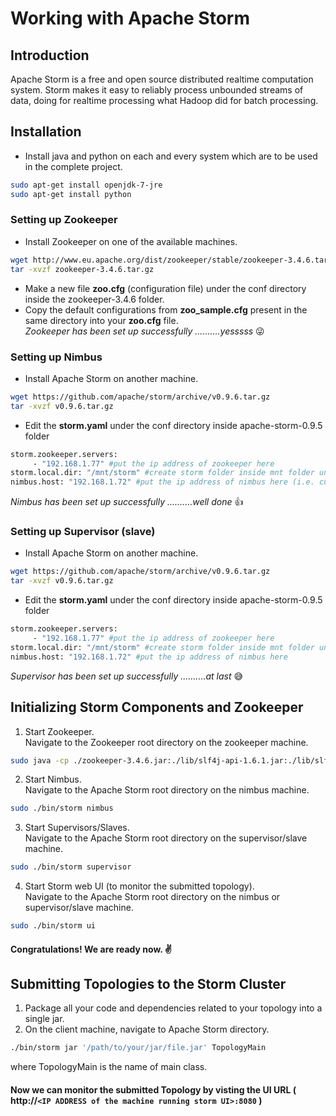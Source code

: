 # Working with Apache Storm
## Introduction
Apache Storm is a free and open source distributed realtime computation system. Storm makes it easy to reliably process unbounded streams of data, doing for realtime processing what Hadoop did for batch processing.
## Installation
* Install java and python on each and every system which are to be used in the complete project.
```bash
sudo apt-get install openjdk-7-jre
sudo apt-get install python
```
### Setting up Zookeeper

* Install Zookeeper on one of the available machines.
```bash
wget http://www.eu.apache.org/dist/zookeeper/stable/zookeeper-3.4.6.tar.gz
tar -xvzf zookeeper-3.4.6.tar.gz
```
* Make a new file **zoo.cfg** (configuration file) under the conf directory inside the zookeeper-3.4.6 folder.
* Copy the default configurations from **zoo_sample.cfg** present in the same directory into your **zoo.cfg** file.<br/>
_Zookeeper has been set up successfully ..........yesssss_ :stuck_out_tongue_winking_eye:
### Setting up Nimbus

* Install Apache Storm on another machine.
```bash
wget https://github.com/apache/storm/archive/v0.9.6.tar.gz
tar -xvzf v0.9.6.tar.gz
```
* Edit the **storm.yaml** under the conf directory inside apache-storm-0.9.5 folder
```bash
storm.zookeeper.servers:
     - "192.168.1.77" #put the ip address of zookeeper here
storm.local.dir: "/mnt/storm" #create storm folder inside mnt folder under root directory
nimbus.host: "192.168.1.72" #put the ip address of nimbus here (i.e. current machine ip)
```
_Nimbus has been set up successfully ..........well done_ :thumbsup:
### Setting up Supervisor (slave)

* Install Apache Storm on another machine.
```bash
wget https://github.com/apache/storm/archive/v0.9.6.tar.gz
tar -xvzf v0.9.6.tar.gz
```
* Edit the **storm.yaml** under the conf directory inside apache-storm-0.9.5 folder
```bash
storm.zookeeper.servers:
     - "192.168.1.77" #put the ip address of zookeeper here
storm.local.dir: "/mnt/storm" #create storm folder inside mnt folder under root directory
nimbus.host: "192.168.1.72" #put the ip address of nimbus here
```
_Supervisor has been set up successfully ..........at last_ :sweat_smile:<br/>
## Initializing Storm Components and Zookeeper
1. Start Zookeeper.<br/>
Navigate to the Zookeeper root directory on the zookeeper machine.
```bash
sudo java -cp ./zookeeper-3.4.6.jar:./lib/slf4j-api-1.6.1.jar:./lib/slf4j-log4j12-1.6.1.jar:./lib/log4j-1.2.16.jar:conf  org.apache.zookeeper.server.quorum.QuorumPeerMain ./conf/zoo.cfg
```
2. Start Nimbus.<br/>
Navigate to the Apache Storm root directory on the nimbus machine.
```bash
sudo ./bin/storm nimbus
```
3. Start Supervisors/Slaves.<br/>
Navigate to the Apache Storm root directory on the supervisor/slave machine.
```bash
sudo ./bin/storm supervisor
```
4. Start Storm web UI (to monitor the submitted topology).<br/>
Navigate to the Apache Storm root directory on the nimbus or supervisor/slave machine.
```bash
sudo ./bin/storm ui
```
#### Congratulations! We are ready now. :v:
## Submitting Topologies to the Storm Cluster
1. Package all your code and dependencies related to your topology into a single jar.
2. On the client machine, navigate to Apache Storm directory.
```bash
./bin/storm jar '/path/to/your/jar/file.jar' TopologyMain
```
where TopologyMain is the name of main class.
#### Now we can monitor the submitted Topology by visting the UI URL ( http://``<IP ADDRESS of the machine running storm UI>:8080`` )
